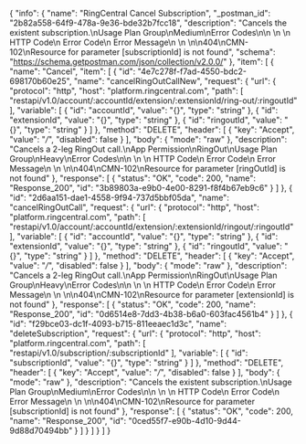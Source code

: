 {
  "info": {
    "name": "RingCentral Cancel Subscription",
    "_postman_id": "2b82a558-64f9-478a-9e36-bde32b7fcc18",
    "description": "Cancels the existent subscription.\nUsage Plan Group\nMedium\nError Codes\n\n \n  \n   HTTP Code\n   Error Code\n   Error Message\n   \n \n\n404\nCMN-102\nResource for parameter [subscriptionId] is not found",
    "schema": "https://schema.getpostman.com/json/collection/v2.0.0/"
  },
  "item": [
    {
      "name": "Cancel",
      "item": [
        {
          "id": "4e7c278f-f7ad-4550-bdc2-698170b60e25",
          "name": "cancelRingOutCallNew",
          "request": {
            "url": {
              "protocol": "http",
              "host": "platform.ringcentral.com",
              "path": [
                "restapi/v1.0/account/:accountId/extension/:extensionId/ring-out/:ringoutId"
              ],
              "variable": [
                {
                  "id": "accountId",
                  "value": "{}",
                  "type": "string"
                },
                {
                  "id": "extensionId",
                  "value": "{}",
                  "type": "string"
                },
                {
                  "id": "ringoutId",
                  "value": "{}",
                  "type": "string"
                }
              ]
            },
            "method": "DELETE",
            "header": [
              {
                "key": "Accept",
                "value": "*/*",
                "disabled": false
              }
            ],
            "body": {
              "mode": "raw"
            },
            "description": "Cancels a 2-leg RingOut call.\nApp Permission\nRingOut\nUsage Plan Group\nHeavy\nError Codes\n\n \n  \n   HTTP Code\n   Error Code\n   Error Message\n   \n \n\n404\nCMN-102\nResource for parameter [ringOutId] is not found"
          },
          "response": [
            {
              "status": "OK",
              "code": 200,
              "name": "Response_200",
              "id": "3b89803a-e9b0-4e00-8291-f8f4b67eb9c6"
            }
          ]
        },
        {
          "id": "2d6aa151-dae1-4558-9f94-737d5bbf05da",
          "name": "cancelRingOutCall",
          "request": {
            "url": {
              "protocol": "http",
              "host": "platform.ringcentral.com",
              "path": [
                "restapi/v1.0/account/:accountId/extension/:extensionId/ringout/:ringoutId"
              ],
              "variable": [
                {
                  "id": "accountId",
                  "value": "{}",
                  "type": "string"
                },
                {
                  "id": "extensionId",
                  "value": "{}",
                  "type": "string"
                },
                {
                  "id": "ringoutId",
                  "value": "{}",
                  "type": "string"
                }
              ]
            },
            "method": "DELETE",
            "header": [
              {
                "key": "Accept",
                "value": "*/*",
                "disabled": false
              }
            ],
            "body": {
              "mode": "raw"
            },
            "description": "Cancels a 2-leg RingOut call.\nApp Permission\nRingOut\nUsage Plan Group\nHeavy\nError Codes\n\n \n  \n   HTTP Code\n   Error Code\n   Error Message\n   \n \n\n404\nCMN-102\nResource for parameter [extensionId] is not found"
          },
          "response": [
            {
              "status": "OK",
              "code": 200,
              "name": "Response_200",
              "id": "0d6514e8-7dd3-4b38-b6a0-603fac4561b4"
            }
          ]
        },
        {
          "id": "f29bce03-dc1f-4093-b715-811eeaec1d3c",
          "name": "deleteSubscription",
          "request": {
            "url": {
              "protocol": "http",
              "host": "platform.ringcentral.com",
              "path": [
                "restapi/v1.0/subscription/:subscriptionId"
              ],
              "variable": [
                {
                  "id": "subscriptionId",
                  "value": "{}",
                  "type": "string"
                }
              ]
            },
            "method": "DELETE",
            "header": [
              {
                "key": "Accept",
                "value": "*/*",
                "disabled": false
              }
            ],
            "body": {
              "mode": "raw"
            },
            "description": "Cancels the existent subscription.\nUsage Plan Group\nMedium\nError Codes\n\n \n  \n   HTTP Code\n   Error Code\n   Error Message\n   \n \n\n404\nCMN-102\nResource for parameter [subscriptionId] is not found"
          },
          "response": [
            {
              "status": "OK",
              "code": 200,
              "name": "Response_200",
              "id": "0ced55f7-e90b-4d10-9d44-9d88d70494bb"
            }
          ]
        }
      ]
    }
  ]
}